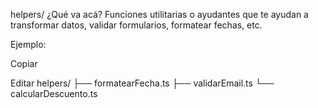 helpers/
¿Qué va acá?
Funciones utilitarias o ayudantes que te ayudan a transformar datos, validar formularios, formatear fechas, etc.

Ejemplo:


Copiar

Editar
helpers/
├── formatearFecha.ts
├── validarEmail.ts
└── calcularDescuento.ts